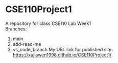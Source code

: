 # CSE110Project1
A repository for class CSE110 Lab Week1  
Branches:  
1. main  
2. add-read-me  
3. vs_code_branch
My URL link for published site:  
https://xujiawen1998.github.io/CSE110Project1/